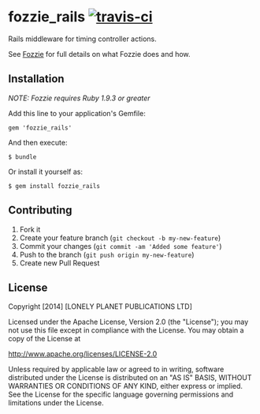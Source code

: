 # fozzie_rails [![travis-ci](https://secure.travis-ci.org/lonelyplanet/fozzie_rails.png)](https://secure.travis-ci.org/lonelyplanet/fozzie_rails)

Rails middleware for timing controller actions.

See [Fozzie](http://github.com/lonelyplanet/fozzie) for full details on what Fozzie does and how.

## Installation

*NOTE: Fozzie requires Ruby 1.9.3 or greater*

Add this line to your application's Gemfile:

    gem 'fozzie_rails'

And then execute:

    $ bundle

Or install it yourself as:

    $ gem install fozzie_rails

## Contributing

1. Fork it
2. Create your feature branch (`git checkout -b my-new-feature`)
3. Commit your changes (`git commit -am 'Added some feature'`)
4. Push to the branch (`git push origin my-new-feature`)
5. Create new Pull Request

## License

Copyright [2014] [LONELY PLANET PUBLICATIONS LTD]

Licensed under the Apache License, Version 2.0 (the "License"); you may not use this file except in compliance with the License.
You may obtain a copy of the License at

  http://www.apache.org/licenses/LICENSE-2.0

Unless required by applicable law or agreed to in writing, software distributed under the License is distributed on an "AS IS" BASIS, WITHOUT WARRANTIES OR CONDITIONS OF ANY KIND, either express or implied.
See the License for the specific language governing permissions and limitations under the License.
